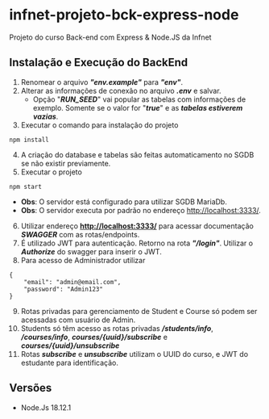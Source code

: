 # infnet-projeto-bck-express-node
 Projeto do curso Back-end com Express & Node.JS da Infnet

## **Instalação e Execução do BackEnd**
1. Renomear o arquivo ***"env.example"*** para ***"env"***.
2. Alterar as informações de conexão no arquivo ***.env*** e salvar.
    - Opção "***RUN_SEED***" vai popular as tabelas com informações de exemplo. Somente se o valor for "***true***" e as ***tabelas estiverem vazias***.
3. Executar o comando para instalação do projeto
```
npm install
 ```
4. A criação do database e tabelas são feitas automaticamento no SGDB se não existir previamente.
5. Executar o projeto
```
npm start
```
- **Obs**: O servidor está configurado para utilizar SGDB MariaDb.
- **Obs**: O servidor executa por padrão no endereço <http://localhost:3333/>.

6. Utilizar endereço **<http://localhost:3333/>** para acessar documentação ***SWAGGER*** com as rotas/endpoints.
7. É utilizado JWT para autenticação. Retorno na rota ***"/login"***. Utilizar o ***Authorize*** do swagger para inserir o JWT.
8. Para acesso de Administrador utilizar
```
{
    "email": "admin@email.com",
    "password": "Admin123"
}
```
9. Rotas privadas para gerenciamento de Student e Course só podem ser acessadas com usuário de Admin.
10. Students só têm acesso as rotas privadas ***/students/info***, ***/courses/info***, ***courses/{uuid}/subscribe*** e ***courses/{uuid}/unsubscribe***
11. Rotas ***subscribe*** e ***unsubscribe*** utilizam o UUID do curso, e JWT do estudante para identificação.

## **Versões**
- Node.Js 18.12.1